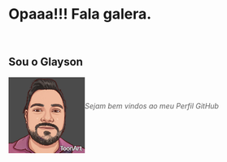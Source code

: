<!--![Glayson Github](https://github.com/GlaysonSSantana/GlaysonSSantana/assets/67384588/d7d929ad-e9a0-4f1b-8c07-f780fa316aad)
<br>-->
# Opaaa!!! Fala galera.
<br>
<h2><strong>Sou o Glayson<br>
</strong></h2>
<p><img src="imagens/img2.jpeg" heigth="150" width="150" align="left">
</p>
<br><br>
<p><blockquote><i>Sejam bem vindos ao meu Perfil GitHub</i></blockquote>
</p>




<!--
**GlaysonSSantana/GlaysonSSantana** is a ✨ _special_ ✨ repository because its `README.md` (this file) appears on your GitHub profile.

Here are some ideas to get you started:

- 🔭 I’m currently working on ...
- 🌱 I’m currently learning ...
- 👯 I’m looking to collaborate on ...
- 🤔 I’m looking for help with ...
- 💬 Ask me about ...
- 📫 How to reach me: ...
- 😄 Pronouns: ...
- ⚡ Fun fact: ...
-->
